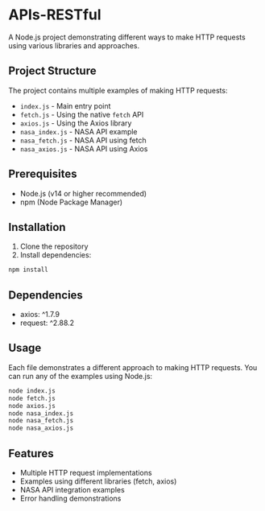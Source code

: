 # APIs-RESTful

A Node.js project demonstrating different ways to make HTTP requests using various libraries and approaches.

## Project Structure

The project contains multiple examples of making HTTP requests:

- `index.js` - Main entry point
- `fetch.js` - Using the native `fetch` API
- `axios.js` - Using the Axios library
- `nasa_index.js` - NASA API example
- `nasa_fetch.js` - NASA API using fetch
- `nasa_axios.js` - NASA API using Axios

## Prerequisites

- Node.js (v14 or higher recommended)
- npm (Node Package Manager)

## Installation

1. Clone the repository
2. Install dependencies:
```bash
npm install
```

## Dependencies

- axios: ^1.7.9
- request: ^2.88.2

## Usage

Each file demonstrates a different approach to making HTTP requests. You can run any of the examples using Node.js:

```bash
node index.js
node fetch.js
node axios.js
node nasa_index.js
node nasa_fetch.js
node nasa_axios.js
```

## Features

- Multiple HTTP request implementations
- Examples using different libraries (fetch, axios)
- NASA API integration examples
- Error handling demonstrations

